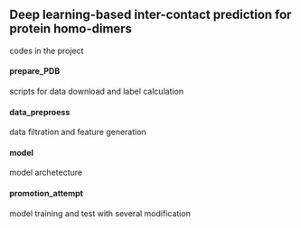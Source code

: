 ## Deep learning-based inter-contact prediction for protein homo-dimers
codes in the project

#### prepare_PDB
scripts for data download and label calculation
#### data_preproess
data filtration and feature generation
#### model
model archetecture
#### promotion_attempt
model training and test with several modification
